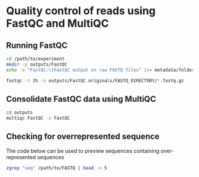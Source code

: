 # Quality control of reads using FastQC and MultiQC

## Running FastQC

```bash
cd /path/to/experiment
mkdir -p outputs/FastQC
echo -e "FastQC:\tFastQC output on raw FASTQ files" 1>> metadata/folders_description # change accordingly

fastqc -t 35 -o outputs/FastQC originals/FASTQ_DIRECTORY/*.fastq.gz
```
## Consolidate FastQC data using MultiQC

```bash
cd outputs
multiqc FastQC -o FastQC 
```

## Checking for overrepresented sequence
The code below can be used to preview sequences containing over-represented sequences

```bash
zgrep "seq" /path/to/FASTQ | head -n 5
```